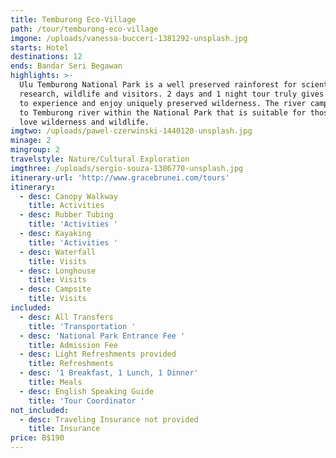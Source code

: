 ```yaml
---
title: Temburong Eco-Village
path: /tour/temburong-eco-village
imgone: /uploads/vanessa-bucceri-1381292-unsplash.jpg
starts: Hotel
destinations: 12
ends: Bandar Seri Begawan
highlights: >-
  Ulu Temburong National Park is a well preserved rainforest for scientific
  research, wildlife and visitors. 2 days and 1 night tour truly gives you time
  to experience and enjoy uniquely preserved wilderness. The river camp is next
  to Temburong river within the National Park that is suitable for those who
  love wilderness and wildlife.
imgtwo: /uploads/pawel-czerwinski-1440120-unsplash.jpg
minage: 2
mingroup: 2
travelstyle: Nature/Cultural Exploration
imgthree: /uploads/sergio-souza-1386770-unsplash.jpg
itinerary-url: 'http://www.gracebrunei.com/tours'
itinerary:
  - desc: Canopy Walkway
    title: Activities
  - desc: Rubber Tubing
    title: 'Activities '
  - desc: Kayaking
    title: 'Activities '
  - desc: Waterfall
    title: Visits
  - desc: Longhouse
    title: Visits
  - desc: Campsite
    title: Visits
included:
  - desc: All Transfers
    title: 'Transportation '
  - desc: 'National Park Entrance Fee '
    title: Admission Fee
  - desc: Light Refreshments provided
    title: Refreshments
  - desc: '1 Breakfast, 1 Lunch, 1 Dinner'
    title: Meals
  - desc: English Speaking Guide
    title: 'Tour Coordinator '
not_included:
  - desc: Traveling Insurance not provided
    title: Insurance
price: B$190
---
```


